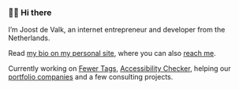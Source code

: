 ### 👋🏼️ Hi there

I’m Joost de Valk, an internet entrepreneur and developer from the Netherlands.

Read [my bio on my personal site](https://joost.blog/about-me/), where you can also [reach me](https://joost.blog/contact-me/).

Currently working on [Fewer Tags](https://github.com/Emilia-Capital/fewer-tags/), [Accessibility Checker](https://github.com/equalizedigital/accessibility-checker), helping our [portfolio companies](https://emilia.capital/investments/) and a few consulting projects.
